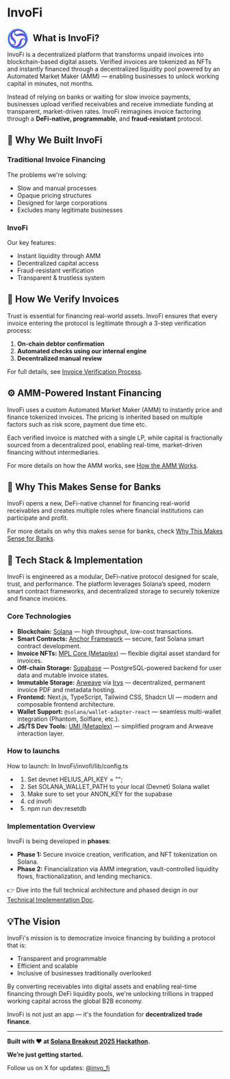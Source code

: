# InvoFi

<img src="invofi/public/invofi.svg" alt="InvoFi Logo" width="50" align="left" style="margin-right: 10px;">

## What is InvoFi?
InvoFi is a decentralized platform that transforms unpaid invoices into blockchain-based digital assets. Verified invoices are tokenized as NFTs and instantly financed through a decentralized liquidity pool powered by an Automated Market Maker (AMM) — enabling businesses to unlock working capital in minutes, not months.

Instead of relying on banks or waiting for slow invoice payments, businesses upload verified receivables and receive immediate funding at transparent, market-driven rates. InvoFi reimagines invoice factoring through a **DeFi-native, programmable**, and **fraud-resistant** protocol.

## 🚀 Why We Built InvoFi

### Traditional Invoice Financing

The problems we're solving:
- Slow and manual processes
- Opaque pricing structures
- Designed for large corporations
- Excludes many legitimate businesses

### InvoFi

Our key features:
- Instant liquidity through AMM
- Decentralized capital access
- Fraud-resistant verification
- Transparent & trustless system

## 🔐 How We Verify Invoices

Trust is essential for financing real-world assets. InvoFi ensures that every invoice entering the protocol is legitimate through a 3-step verification process:

1. **On-chain debtor confirmation**
2. **Automated checks using our internal engine**
3. **Decentralized manual review**

For full details, see [Invoice Verification Process](docs/invoice_verification.md).

## ⚙️ AMM-Powered Instant Financing
InvoFi uses a custom Automated Market Maker (AMM) to instantly price and finance tokenized invoices. The pricing is inherited based on multiple factors such as risk score, payment due time etc.

Each verified invoice is matched with a single LP, while capital is fractionally sourced from a decentralized pool, enabling real-time, market-driven financing without intermediaries.

For more details on how the AMM works, see [How the AMM Works](docs/how_the_amm_works.md).

## 🏦 Why This Makes Sense for Banks

InvoFi opens a new, DeFi-native channel for financing real-world receivables and creates multiple roles where financial institutions can participate and profit.

For more details on why this makes sense for banks, check [Why This Makes Sense for Banks](docs/why_this_makes_sense_for_banks.md).


## 🧱 Tech Stack & Implementation

InvoFi is engineered as a modular, DeFi-native protocol designed for scale, trust, and performance. The platform leverages Solana’s speed, modern smart contract frameworks, and decentralized storage to securely tokenize and finance invoices.

### Core Technologies

- **Blockchain:** [Solana](https://solana.com) — high throughput, low-cost transactions.
- **Smart Contracts:** [Anchor Framework](https://book.anchor-lang.com/) — secure, fast Solana smart contract development.
- **Invoice NFTs:** [MPL Core (Metaplex)](https://docs.metaplex.com/) — flexible digital asset standard for invoices.
- **Off-chain Storage:** [Supabase](https://supabase.com) — PostgreSQL-powered backend for user data and mutable invoice states.
- **Immutable Storage:** [Arweave](https://www.arweave.org) via [Irys](https://irys.xyz) — decentralized, permanent invoice PDF and metadata hosting.
- **Frontend:** Next.js, TypeScript, Tailwind CSS, Shadcn UI — modern and composable frontend architecture.
- **Wallet Support:** `@solana/wallet-adapter-react` — seamless multi-wallet integration (Phantom, Solflare, etc.).
- **JS/TS Dev Tools:** [UMI (Metaplex)](https://umi.metaplex.com) — simplified program and Arweave interaction layer.

### How to launchs

How to launch:
In InvoFi/invofi/lib/config.ts
- 1. Set devnet HELIUS_API_KEY = "";
- 2. Set SOLANA_WALLET_PATH to your local (Devnet) Solana wallet
- 3. Make sure to set your ANON_KEY for the supabase
- 4. cd invofi 
- 5. npm run dev:resetdb



### Implementation Overview

InvoFi is being developed in **phases**:
- **Phase 1:** Secure invoice creation, verification, and NFT tokenization on Solana.
- **Phase 2:** Financialization via AMM integration, vault-controlled liquidity flows, fractionalization, and lending mechanics.

👉 Dive into the full technical architecture and phased design in our [Technical Implementation Doc](docs/tech_implementation.md).

## 💡The Vision

InvoFi's mission is to democratize invoice financing by building a protocol that is:

- Transparent and programmable
- Efficient and scalable
- Inclusive of businesses traditionally overlooked

By converting receivables into digital assets and enabling real-time financing through DeFi liquidity pools, we're unlocking trillions in trapped working capital across the global B2B economy.

InvoFi is not just an app — it's the foundation for **decentralized trade finance**.

---

**Built with ❤️ at [Solana Breakout 2025 Hackathon](https://www.colosseum.org/breakout).**

**We’re just getting started.** 

Follow us on X for updates: [@invo_fi](https://x.com/invo_fi)


